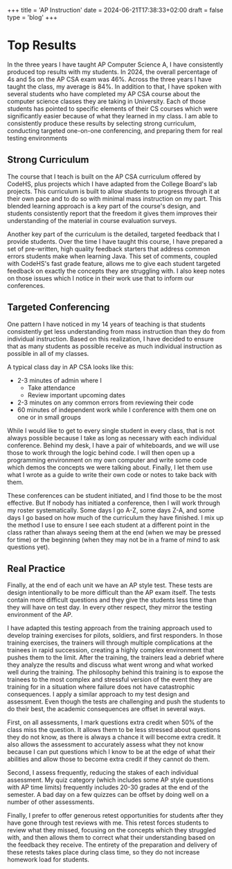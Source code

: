 +++
title = 'AP Instruction'
date = 2024-06-21T17:38:33+02:00
draft = false
type = 'blog'
+++

# Top Results

In the three years I have taught AP Computer Science A, I have consistently
produced top results with my students. In 2024, the overall percentage of 4s
and 5s on the AP CSA exam was 46%. Across the three years I have taught the
class, my average is 84%. In addition to that, I have spoken with several
students who have completed my AP CSA course about the computer science classes
they are taking in University. Each of those students has pointed to specific
elements of their CS courses which were significantly easier because of what
they learned in my class. I am able to consistently produce these results by
selecting strong curriculum, conducting targeted one-on-one conferencing, and
preparing them for real testing environments

## Strong Curriculum

The course that I teach is built on the AP CSA curriculum offered by CodeHS,
plus projects which I have adapted from the College Board's lab projects. This
curriculum is built to allow students to progress through it at their own pace
and to do so with minimal mass instruction on my part. This blended learning
approach is a key part of the course's design, and students consistently report
that the freedom it gives them improves their understanding of the material in
course evaluation surveys.

Another key part of the curriculum is the detailed, targeted feedback that I
provide students. Over the time I have taught this course, I have prepared a
set of pre-written, high quality feedback starters that address common errors
students make when learning Java. This set of comments, coupled with CodeHS's
fast grade feature, allows me to give each student targeted feedback on exactly
the concepts they are struggling with. I also keep notes on those issues which
I notice in their work use that to inform our conferences.

## Targeted Conferencing

One pattern I have noticed in my 14 years of teaching is that students
consistently get less understanding from mass instruction than they do from
individual instruction. Based on this realization, I have decided to ensure
that as many students as possible receive as much individual instruction as
possible in all of my classes.

A typical class day in AP CSA looks like this:

- 2-3 minutes of admin where I
  - Take attendance
  - Review important upcoming dates
- 2-3 minutes on any common errors from reviewing their code
- 60 minutes of independent work while I conference with them one on one or in
  small groups

While I would like to get to every single student in every class, that is not
always possible because I take as long as necessary with each individual
conference. Behind my desk, I have a pair of whiteboards, and we will use those
to work through the logic behind code. I will then open up a programming
environment on my own computer and write some code which demos the concepts we
were talking about. Finally, I let them use what I wrote as a guide to write
their own code or notes to take back with them.

These conferences can be student initiated, and I find those to be the most
effective. But If nobody has initiated a conference, then I will work through
my roster systematically. Some days I go A-Z, some days Z-A, and some days I go
based on how much of the curriculum they have finished. I mix up the method I
use to ensure I see each student at a different point in the class rather than
always seeing them at the end (when we may be pressed for time) or the
beginning (when they may not be in a frame of mind to ask questions yet).

## Real Practice

Finally, at the end of each unit we have an AP style test. These tests are
design intentionally to be more difficult than the AP exam itself. The tests
contain more difficult questions and they give the students less time than they
will have on test day. In every other respect, they mirror the testing
environment of the AP.

I have adapted this testing approach from the training approach used to develop
training exercises for pilots, soldiers, and first responders. In those
training exercises, the trainers will through multiple complications at the
trainees in rapid succession, creating a highly complex environment that pushes
them to the limit. After the training, the trainers lead a debrief where they
analyze the results and discuss what went wrong and what worked well during the
training. The philosophy behind this training is to expose the trainees to the
most complex and stressful version of the event they are training for in a
situation where failure does not have catastrophic consequences. I apply a
similar approach to my test design and assessment. Even though the tests are
challenging and push the students to do their best, the academic consequences
are offset in several ways.

First, on all assessments, I mark questions extra credit when 50% of the class
miss the question. It allows them to be less stressed about questions they do
not know, as there is always a chance it will become extra credit. It also
allows the assessment to accurately assess what they not know because I can put
questions which I know to be at the edge of what their abilities and allow
those to become extra credit if they cannot do them.

Second, I assess frequently, reducing the stakes of each individual assessment.
My quiz category (which includes some AP style questions with AP time limits)
frequently includes 20-30 grades at the end of the semester. A bad day on a few
quizzes can be offset by doing well on a number of other assessments.

Finally, I prefer to offer generous retest opportunities for students after
they have gone through test reviews with me. This retest forces students to
review what they missed, focusing on the concepts which they struggled with,
and then allows them to correct what their understanding based on the feedback
they receive. The entirety of the preparation and delivery of these retests
takes place during class time, so they do not increase homework load for
students.
